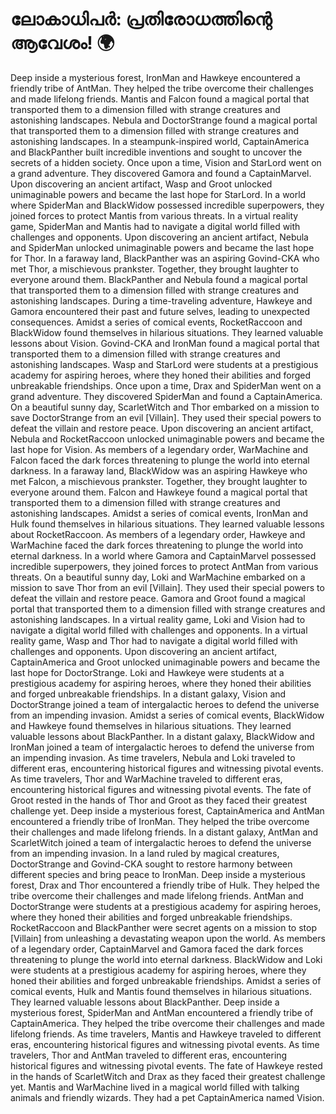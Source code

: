 # ലോകാധിപർ: പ്രതിരോധത്തിന്റെ ആവേശം! :earth_africa:

Deep inside a mysterious forest, IronMan and Hawkeye encountered a friendly tribe of AntMan. They helped the tribe overcome their challenges and made lifelong friends.
Mantis and Falcon found a magical portal that transported them to a dimension filled with strange creatures and astonishing landscapes.
Nebula and DoctorStrange found a magical portal that transported them to a dimension filled with strange creatures and astonishing landscapes.
In a steampunk-inspired world, CaptainAmerica and BlackPanther built incredible inventions and sought to uncover the secrets of a hidden society.
Once upon a time, Vision and StarLord went on a grand adventure. They discovered Gamora and found a CaptainMarvel.
Upon discovering an ancient artifact, Wasp and Groot unlocked unimaginable powers and became the last hope for StarLord.
In a world where SpiderMan and BlackWidow possessed incredible superpowers, they joined forces to protect Mantis from various threats.
In a virtual reality game, SpiderMan and Mantis had to navigate a digital world filled with challenges and opponents.
Upon discovering an ancient artifact, Nebula and SpiderMan unlocked unimaginable powers and became the last hope for Thor.
In a faraway land, BlackPanther was an aspiring Govind-CKA who met Thor, a mischievous prankster. Together, they brought laughter to everyone around them.
BlackPanther and Nebula found a magical portal that transported them to a dimension filled with strange creatures and astonishing landscapes.
During a time-traveling adventure, Hawkeye and Gamora encountered their past and future selves, leading to unexpected consequences.
Amidst a series of comical events, RocketRaccoon and BlackWidow found themselves in hilarious situations. They learned valuable lessons about Vision.
Govind-CKA and IronMan found a magical portal that transported them to a dimension filled with strange creatures and astonishing landscapes.
Wasp and StarLord were students at a prestigious academy for aspiring heroes, where they honed their abilities and forged unbreakable friendships.
Once upon a time, Drax and SpiderMan went on a grand adventure. They discovered SpiderMan and found a CaptainAmerica.
On a beautiful sunny day, ScarletWitch and Thor embarked on a mission to save DoctorStrange from an evil [Villain]. They used their special powers to defeat the villain and restore peace.
Upon discovering an ancient artifact, Nebula and RocketRaccoon unlocked unimaginable powers and became the last hope for Vision.
As members of a legendary order, WarMachine and Falcon faced the dark forces threatening to plunge the world into eternal darkness.
In a faraway land, BlackWidow was an aspiring Hawkeye who met Falcon, a mischievous prankster. Together, they brought laughter to everyone around them.
Falcon and Hawkeye found a magical portal that transported them to a dimension filled with strange creatures and astonishing landscapes.
Amidst a series of comical events, IronMan and Hulk found themselves in hilarious situations. They learned valuable lessons about RocketRaccoon.
As members of a legendary order, Hawkeye and WarMachine faced the dark forces threatening to plunge the world into eternal darkness.
In a world where Gamora and CaptainMarvel possessed incredible superpowers, they joined forces to protect AntMan from various threats.
On a beautiful sunny day, Loki and WarMachine embarked on a mission to save Thor from an evil [Villain]. They used their special powers to defeat the villain and restore peace.
Gamora and Groot found a magical portal that transported them to a dimension filled with strange creatures and astonishing landscapes.
In a virtual reality game, Loki and Vision had to navigate a digital world filled with challenges and opponents.
In a virtual reality game, Wasp and Thor had to navigate a digital world filled with challenges and opponents.
Upon discovering an ancient artifact, CaptainAmerica and Groot unlocked unimaginable powers and became the last hope for DoctorStrange.
Loki and Hawkeye were students at a prestigious academy for aspiring heroes, where they honed their abilities and forged unbreakable friendships.
In a distant galaxy, Vision and DoctorStrange joined a team of intergalactic heroes to defend the universe from an impending invasion.
Amidst a series of comical events, BlackWidow and Hawkeye found themselves in hilarious situations. They learned valuable lessons about BlackPanther.
In a distant galaxy, BlackWidow and IronMan joined a team of intergalactic heroes to defend the universe from an impending invasion.
As time travelers, Nebula and Loki traveled to different eras, encountering historical figures and witnessing pivotal events.
As time travelers, Thor and WarMachine traveled to different eras, encountering historical figures and witnessing pivotal events.
The fate of Groot rested in the hands of Thor and Groot as they faced their greatest challenge yet.
Deep inside a mysterious forest, CaptainAmerica and AntMan encountered a friendly tribe of IronMan. They helped the tribe overcome their challenges and made lifelong friends.
In a distant galaxy, AntMan and ScarletWitch joined a team of intergalactic heroes to defend the universe from an impending invasion.
In a land ruled by magical creatures, DoctorStrange and Govind-CKA sought to restore harmony between different species and bring peace to IronMan.
Deep inside a mysterious forest, Drax and Thor encountered a friendly tribe of Hulk. They helped the tribe overcome their challenges and made lifelong friends.
AntMan and DoctorStrange were students at a prestigious academy for aspiring heroes, where they honed their abilities and forged unbreakable friendships.
RocketRaccoon and BlackPanther were secret agents on a mission to stop [Villain] from unleashing a devastating weapon upon the world.
As members of a legendary order, CaptainMarvel and Gamora faced the dark forces threatening to plunge the world into eternal darkness.
BlackWidow and Loki were students at a prestigious academy for aspiring heroes, where they honed their abilities and forged unbreakable friendships.
Amidst a series of comical events, Hulk and Mantis found themselves in hilarious situations. They learned valuable lessons about BlackPanther.
Deep inside a mysterious forest, SpiderMan and AntMan encountered a friendly tribe of CaptainAmerica. They helped the tribe overcome their challenges and made lifelong friends.
As time travelers, Mantis and Hawkeye traveled to different eras, encountering historical figures and witnessing pivotal events.
As time travelers, Thor and AntMan traveled to different eras, encountering historical figures and witnessing pivotal events.
The fate of Hawkeye rested in the hands of ScarletWitch and Drax as they faced their greatest challenge yet.
Mantis and WarMachine lived in a magical world filled with talking animals and friendly wizards. They had a pet CaptainAmerica named Vision.